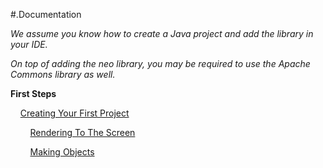 #.Documentation

_We assume you know how to create a Java project and add the library in your IDE._

_On top of adding the neo library, you may be required to use the Apache Commons library as well._

**First Steps**
	
&nbsp;&nbsp;&nbsp;&nbsp;[Creating Your First Project](https://github.com/JediBurrell/neo/blob/master/documentation/creating_your_first_project.md)

&nbsp;&nbsp;&nbsp;&nbsp;&nbsp;&nbsp;&nbsp;&nbsp;[Rendering To The Screen](https://github.com/JediBurrell/neo/blob/master/documentation/rendering_to_the_screen.md)

&nbsp;&nbsp;&nbsp;&nbsp;&nbsp;&nbsp;&nbsp;&nbsp;[Making Objects](https://github.com/JediBurrell/neo/blob/master/documentation/making_objects.md)